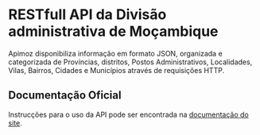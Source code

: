 # RESTfull API da Divisão administrativa de Moçambique


Apimoz disponibiliza informação em formato JSON, organizada e categorizada de Províncias, distritos, Postos Administrativos, Localidades, Vilas, Bairros, Cidades e Municípios através de requisições HTTP. 

## Documentação Oficial

Instrucções para o uso da API pode ser encontrada na [documentação do site](http://apimoz.herokuapp.com/docs/v1.0).
